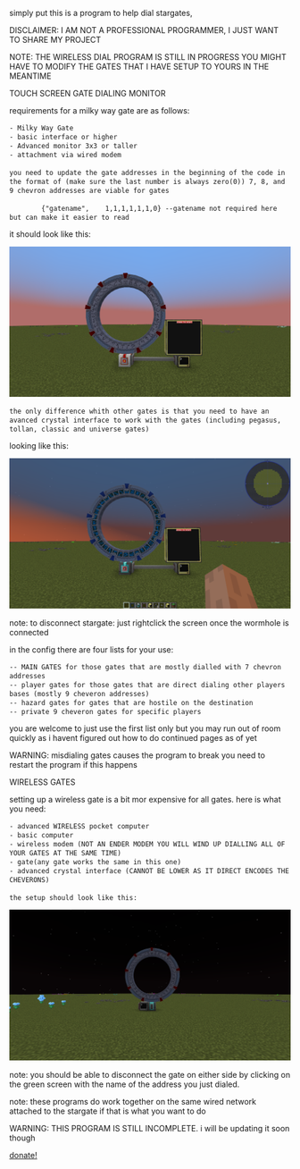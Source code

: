 simply put this is a program to help dial stargates,

DISCLAIMER: I AM NOT A PROFESSIONAL PROGRAMMER, I JUST WANT TO SHARE MY PROJECT

NOTE: THE WIRELESS DIAL PROGRAM IS STILL IN PROGRESS YOU MIGHT HAVE TO MODIFY THE GATES THAT I HAVE SETUP TO YOURS IN THE MEANTIME


TOUCH SCREEN GATE DIALING MONITOR

requirements for a milky way gate are as follows:

    - Milky Way Gate
    - basic interface or higher
    - Advanced monitor 3x3 or taller
    - attachment via wired modem

    you need to update the gate addresses in the beginning of the code in the format of (make sure the last number is always zero(0)) 7, 8, and 9 chevron addresses are viable for gates

            {"gatename",    1,1,1,1,1,1,0} --gatename not required here but can make it easier to read

    

it should look like this:


![milkyway setup](descpics/milkyway_example.png)

    the only difference whith other gates is that you need to have an
    avanced crystal interface to work with the gates (including pegasus, tollan, classic and universe gates)

looking like this:

![advanced setup](descpics/advanced_example.png)

note: to disconnect stargate: just rightclick the screen once the wormhole is connected

in the config there are four lists for your use:

    -- MAIN GATES for those gates that are mostly dialled with 7 chevron addresses
    -- player gates for those gates that are direct dialing other players bases (mostly 9 cheveron addresses)
    -- hazard gates for gates that are hostile on the destination
    -- private 9 cheveron gates for specific players

you are welcome to just use the first list only  but you may run out of room quickly as i havent figured out how to do continued pages as of yet

WARNING: misdialing gates causes the program to break you need to restart the program if this happens





WIRELESS GATES

setting up a wireless gate is a bit mor expensive for all gates. here is what you need:

    - advanced WIRELESS pocket computer
    - basic computer
    - wireless modem (NOT AN ENDER MODEM YOU WILL WIND UP DIALLING ALL OF YOUR GATES AT THE SAME TIME)
    - gate(any gate works the same in this one)
    - advanced crystal interface (CANNOT BE LOWER AS IT DIRECT ENCODES THE CHEVERONS)

    the setup should look like this:
![wireless example](descpics/WIRELESS_EXAMPLE.png)

note: you should be able to disconnect the gate on either side by clicking on the green screen with the name of the address you just dialed.

note: these programs do work together on the same wired network attached to the stargate if that is what you want to do

WARNING: THIS PROGRAM IS STILL INCOMPLETE. i will be updating it soon though



[donate!](https://pally.gg/p/mystdrakonoid)